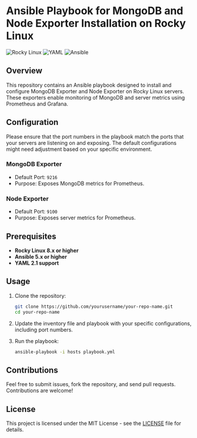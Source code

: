 # Ansible Playbook for MongoDB and Node Exporter Installation on Rocky Linux

![Rocky Linux](https://img.shields.io/badge/Rocky%20Linux-8.x-green?style=flat-square)
![YAML](https://img.shields.io/badge/YAML-2.1-blue?style=flat-square)
![Ansible](https://img.shields.io/badge/Ansible-5.x-orange?style=flat-square)

## Overview

This repository contains an Ansible playbook designed to install and configure MongoDB Exporter and Node Exporter on Rocky Linux servers. These exporters enable monitoring of MongoDB and server metrics using Prometheus and Grafana.

## Configuration

Please ensure that the port numbers in the playbook match the ports that your servers are listening on and exposing. The default configurations might need adjustment based on your specific environment.

### MongoDB Exporter

- Default Port: `9216`
- Purpose: Exposes MongoDB metrics for Prometheus.

### Node Exporter

- Default Port: `9100`
- Purpose: Exposes server metrics for Prometheus.

## Prerequisites

- **Rocky Linux 8.x or higher**
- **Ansible 5.x or higher**
- **YAML 2.1 support**

## Usage

1. Clone the repository:

    ```bash
    git clone https://github.com/yourusername/your-repo-name.git
    cd your-repo-name
    ```

2. Update the inventory file and playbook with your specific configurations, including port numbers.

3. Run the playbook:

    ```bash
    ansible-playbook -i hosts playbook.yml
    ```

## Contributions

Feel free to submit issues, fork the repository, and send pull requests. Contributions are welcome!

## License

This project is licensed under the MIT License - see the [LICENSE](LICENSE) file for details.
